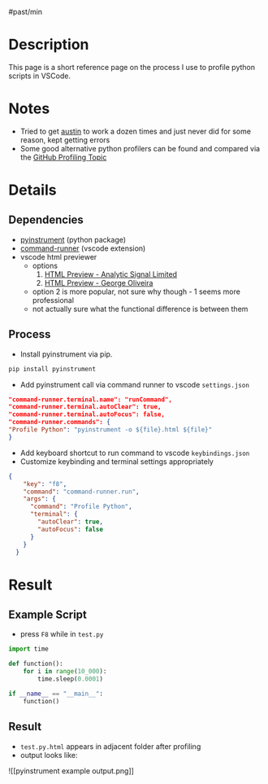 #past/min 

# Description
This page is a short reference page on the process I use to profile python scripts in VSCode.

# Notes
- Tried to get [austin](https://github.com/P403n1x87/austin) to work a dozen times and just never did for some reason, kept getting errors
- Some good alternative python profilers can be found and compared via the [GitHub Profiling Topic](https://github.com/topics/profiling)

# Details
## Dependencies

- [pyinstrument](https://pyinstrument.readthedocs.io/en/latest/) (python package)
- [command-runner](https://marketplace.visualstudio.com/items?itemName=edonet.vscode-command-runner) (vscode extension)
- vscode html previewer
	- options
		1. [HTML Preview - Analytic Signal Limited](https://marketplace.visualstudio.com/items?itemName=analytic-signal.preview-html)
		2. [HTML Preview - George Oliveira](https://marketplace.visualstudio.com/items?itemName=george-alisson.html-preview-vscode)
	- option 2 is more popular, not sure why though - 1 seems more professional
	- not actually sure what the functional difference is between them


## Process

- Install pyinstrument via pip.
```bash
pip install pyinstrument
```
- Add pyinstrument call via command runner to vscode `settings.json`
```json
"command-runner.terminal.name": "runCommand",
"command-runner.terminal.autoClear": true,
"command-runner.terminal.autoFocus": false,
"command-runner.commands": {
"Profile Python": "pyinstrument -o ${file}.html ${file}"
}
```
- Add keyboard shortcut to run command to vscode `keybindings.json`
- Customize keybinding and terminal settings appropriately
```json
{
    "key": "f8",
    "command": "command-runner.run",
    "args": {
      "command": "Profile Python",
      "terminal": {
        "autoClear": true,
        "autoFocus": false
      }
    }
  }
```

# Result
## Example Script

- press `F8` while in `test.py`
```python
import time

def function():
    for i in range(10_000):
        time.sleep(0.0001)

if __name__ == "__main__":
    function()
```

## Result
- `test.py.html` appears in adjacent folder after profiling
- output looks like:

![[pyinstrument example output.png]]